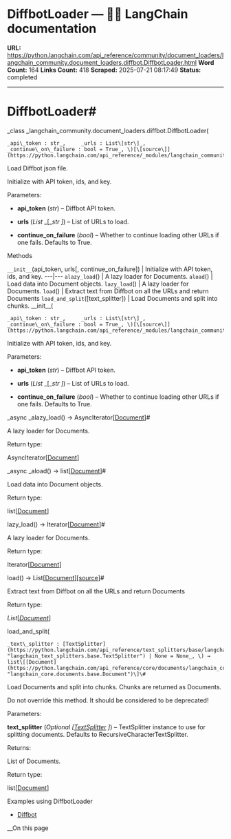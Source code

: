 # DiffbotLoader — 🦜🔗 LangChain  documentation

**URL:** https://python.langchain.com/api_reference/community/document_loaders/langchain_community.document_loaders.diffbot.DiffbotLoader.html
**Word Count:** 164
**Links Count:** 418
**Scraped:** 2025-07-21 08:17:49
**Status:** completed

---

# DiffbotLoader\#

_class _langchain\_community.document\_loaders.diffbot.DiffbotLoader\(

    _api\_token : str_,     _urls : List\[str\]_,     _continue\_on\_failure : bool = True_, \)[\[source\]](https://python.langchain.com/api_reference/_modules/langchain_community/document_loaders/diffbot.html#DiffbotLoader)\#     

Load Diffbot json file.

Initialize with API token, ids, and key.

Parameters:     

  * **api\_token** \(_str_\) – Diffbot API token.

  * **urls** \(_List_ _\[__str_ _\]_\) – List of URLs to load.

  * **continue\_on\_failure** \(_bool_\) – Whether to continue loading other URLs if one fails. Defaults to True.

Methods

`__init__`\(api\_token, urls\[, continue\_on\_failure\]\) | Initialize with API token, ids, and key.   ---|---   `alazy_load`\(\) | A lazy loader for Documents.   `aload`\(\) | Load data into Document objects.   `lazy_load`\(\) | A lazy loader for Documents.   `load`\(\) | Extract text from Diffbot on all the URLs and return Documents   `load_and_split`\(\[text\_splitter\]\) | Load Documents and split into chunks.      \_\_init\_\_\(

    _api\_token : str_,     _urls : List\[str\]_,     _continue\_on\_failure : bool = True_, \)[\[source\]](https://python.langchain.com/api_reference/_modules/langchain_community/document_loaders/diffbot.html#DiffbotLoader.__init__)\#     

Initialize with API token, ids, and key.

Parameters:     

  * **api\_token** \(_str_\) – Diffbot API token.

  * **urls** \(_List_ _\[__str_ _\]_\) – List of URLs to load.

  * **continue\_on\_failure** \(_bool_\) – Whether to continue loading other URLs if one fails. Defaults to True.

_async _alazy\_load\(\) → AsyncIterator\[[Document](https://python.langchain.com/api_reference/core/documents/langchain_core.documents.base.Document.html#langchain_core.documents.base.Document "langchain_core.documents.base.Document")\]\#     

A lazy loader for Documents.

Return type:     

AsyncIterator\[[Document](https://python.langchain.com/api_reference/core/documents/langchain_core.documents.base.Document.html#langchain_core.documents.base.Document "langchain_core.documents.base.Document")\]

_async _aload\(\) → list\[[Document](https://python.langchain.com/api_reference/core/documents/langchain_core.documents.base.Document.html#langchain_core.documents.base.Document "langchain_core.documents.base.Document")\]\#     

Load data into Document objects.

Return type:     

list\[[Document](https://python.langchain.com/api_reference/core/documents/langchain_core.documents.base.Document.html#langchain_core.documents.base.Document "langchain_core.documents.base.Document")\]

lazy\_load\(\) → Iterator\[[Document](https://python.langchain.com/api_reference/core/documents/langchain_core.documents.base.Document.html#langchain_core.documents.base.Document "langchain_core.documents.base.Document")\]\#     

A lazy loader for Documents.

Return type:     

Iterator\[[Document](https://python.langchain.com/api_reference/core/documents/langchain_core.documents.base.Document.html#langchain_core.documents.base.Document "langchain_core.documents.base.Document")\]

load\(\) → List\[[Document](https://python.langchain.com/api_reference/core/documents/langchain_core.documents.base.Document.html#langchain_core.documents.base.Document "langchain_core.documents.base.Document")\][\[source\]](https://python.langchain.com/api_reference/_modules/langchain_community/document_loaders/diffbot.html#DiffbotLoader.load)\#     

Extract text from Diffbot on all the URLs and return Documents

Return type:     

_List_\[[_Document_](https://python.langchain.com/api_reference/core/documents/langchain_core.documents.base.Document.html#langchain_core.documents.base.Document "langchain_core.documents.base.Document")\]

load\_and\_split\(

    _text\_splitter : [TextSplitter](https://python.langchain.com/api_reference/text_splitters/base/langchain_text_splitters.base.TextSplitter.html#langchain_text_splitters.base.TextSplitter "langchain_text_splitters.base.TextSplitter") | None = None_, \) → list\[[Document](https://python.langchain.com/api_reference/core/documents/langchain_core.documents.base.Document.html#langchain_core.documents.base.Document "langchain_core.documents.base.Document")\]\#     

Load Documents and split into chunks. Chunks are returned as Documents.

Do not override this method. It should be considered to be deprecated\!

Parameters:     

**text\_splitter** \(_Optional_ _\[_[_TextSplitter_](https://python.langchain.com/api_reference/text_splitters/base/langchain_text_splitters.base.TextSplitter.html#langchain_text_splitters.base.TextSplitter "langchain_text_splitters.base.TextSplitter") _\]_\) – TextSplitter instance to use for splitting documents. Defaults to RecursiveCharacterTextSplitter.

Returns:     

List of Documents.

Return type:     

list\[[Document](https://python.langchain.com/api_reference/core/documents/langchain_core.documents.base.Document.html#langchain_core.documents.base.Document "langchain_core.documents.base.Document")\]

Examples using DiffbotLoader

  * [Diffbot](https://python.langchain.com/docs/integrations/document_loaders/diffbot/)

__On this page